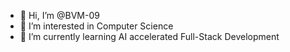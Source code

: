 - 👋 Hi, I’m @BVM-09
- 👀 I’m interested in Computer Science
- 🌱 I’m currently learning AI accelerated Full-Stack Development

<!---
BVM-09/BVM-09 is a ✨ special ✨ repository because its `README.md` (this file) appears on your GitHub profile.
You can click the Preview link to take a look at your changes.
--->
